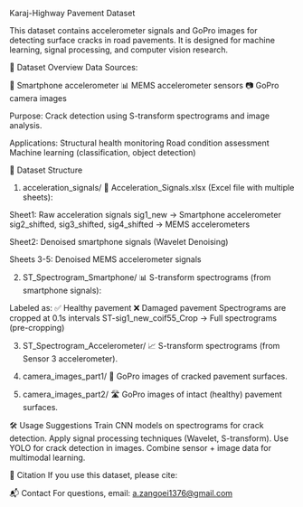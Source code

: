 Karaj-Highway Pavement Dataset

This dataset contains accelerometer signals and GoPro images for detecting surface cracks in road pavements.
It is designed for machine learning, signal processing, and computer vision research.

📌 Dataset Overview
Data Sources:

📱 Smartphone accelerometer
📊 MEMS accelerometer sensors
📷 GoPro camera images

Purpose: Crack detection using S-transform spectrograms and image analysis.

Applications:
Structural health monitoring
Road condition assessment
Machine learning (classification, object detection)

📂 Dataset Structure
1. acceleration_signals/
📄 Acceleration_Signals.xlsx (Excel file with multiple sheets):

Sheet1: Raw acceleration signals
sig1_new → Smartphone accelerometer
sig2_shifted, sig3_shifted, sig4_shifted → MEMS accelerometers

Sheet2: Denoised smartphone signals (Wavelet Denoising)

Sheets 3-5: Denoised MEMS accelerometer signals

2. ST_Spectrogram_Smartphone/
📊 S-transform spectrograms (from smartphone signals):

Labeled as:
✅ Healthy pavement
❌ Damaged pavement
Spectrograms are cropped at 0.1s intervals
ST-sig1_new_coif55_Crop → Full spectrograms (pre-cropping)

3. ST_Spectrogram_Accelerometer/
📈 S-transform spectrograms (from Sensor 3 accelerometer).

5. camera_images_part1/
📸 GoPro images of cracked pavement surfaces.

7. camera_images_part2/
🛣️ GoPro images of intact (healthy) pavement surfaces.

🛠️ Usage Suggestions
Train CNN models on spectrograms for crack detection.
Apply signal processing techniques (Wavelet, S-transform).
Use YOLO for crack detection in images.
Combine sensor + image data for multimodal learning.

📜 Citation
If you use this dataset, please cite:

📬 Contact
For questions, email: a.zangoei1376@gmail.com


